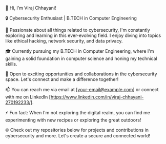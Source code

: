 👋 Hi, I'm Viraj Chhayani!

🔒 Cybersecurity Enthusiast | B.TECH in Computer Engineering

🌟 Passionate about all things related to cybersecurity, I'm constantly exploring and learning in this ever-evolving field. I enjoy diving into topics like ethical hacking, network security, and data privacy.

🎓 Currently pursuing my B.TECH in Computer Engineering, where I'm gaining a solid foundation in computer science and honing my technical skills.

💼 Open to exciting opportunities and collaborations in the cybersecurity space. Let's connect and make a difference together!

📫 You can reach me via email at [your-email@example.com] or connect with me on LinkedIn [https://www.linkedin.com/in/viraj-chhayani-270192233/].

⚡️ Fun fact: When I'm not exploring the digital realm, you can find me experimenting with new recipes or exploring the great outdoors!

🌐 Check out my repositories below for projects and contributions in cybersecurity and more. Let's create a secure and connected world!

